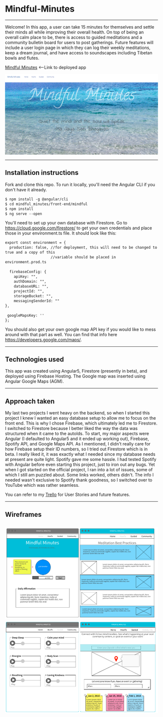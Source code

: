 # Mindful-Minutes
------
Welcome! In this app, a user can take 15 minutes for themselves and settle their minds all while improving their overall health. On top of being an overall calm place to be, there is access to guided meditations and a community bulletin board for users to post gatherings. Future features will include a user login page in which they can log their weekly meditations, keep a dream journal, and have access to soundscapes including Tibetan bowls and flutes.

[Mindful Minutes](https://mindful-minutes-187623.firebaseapp.com) <--Link to deployed app

![Mindful Minutes](https://github.com/nataliefrancis/mindful-minutes/blob/master/front-end/mindful/src/assets/MindfulMinutes.png)

-----

## Installation instructions
Fork and clone this repo. To run it locally, you'll need the Angular CLI if you don't have it already.

    $ npm install -g @angular/cli
    $ cd mindful_minutes/front-end/mindful
    $ npm install
    $ ng serve --open

You'll need to set up your own database with Firestore. Go to https://cloud.google.com/firestore/ to get your own credentials and place those in your environment.ts file. It should look like this:

    export const environment = {
      production: false, //for deployment, this will need to be changed to true and a copy of this
                         //variable should be placed in environment.prod.ts

      firebaseConfig: {
  	    apiKey: "",
  	    authDomain: "",
  	    databaseURL: "",
  	    projectId: "",
  	    storageBucket: "",
  	    messagingSenderId: ""
    },

     googleMapsKey: ''
    };

You should also get your own google map API key if you would like to mess around with that part as well. You can find that info here https://developers.google.com/maps/.

------

## Technologies used

This app was created using Angular5, Firestore (presently in beta), and deployed using Firebase Hosting. The Google map was inserted using Angular Google Maps (AGM).

------

## Approach taken

My last two projects I went heavy on the backend, so when I started this project I knew I wanted an easy database setup to allow me to focus on the front end. This is why I chose Firebase, which ultimately led me to Firestore. I switched to Firestore because I better liked the way the data was structured when it came to the autoIds.
To start, my major aspects were Angular (I defaulted to Angular5 and it ended up working out), Firebase, Spotify API, and Google Maps API. As I mentioned, I didn't really care for how Firebase setup their ID numbers, so I tried out Firestore which is in beta. I really liked it, it was exactly what I needed since my database needs at present are quite light. 
Spotify gave me some hassle. I had tested Spotify with Angular before even starting this project, just to iron out any bugs. Yet when I got started on the official project, I ran into a lot of issues, some of which I still am puzzled about. Some links worked, others didn't. The info I needed wasn't exclusive to Spotify thank goodness, so I switched over to YouTube which was rather seamless.

You can refer to my [Trello](https://trello.com/b/HJyykzJB/mindful-minutes) for User Stories and future features.

------

## Wireframes
![Wireframes 1](https://github.com/nataliefrancis/mindful-minutes/blob/master/front-end/mindful/src/assets/wireframe1.png)
![Wireframes 2](https://github.com/nataliefrancis/mindful-minutes/blob/master/front-end/mindful/src/assets/wireframe2.png)
-----
